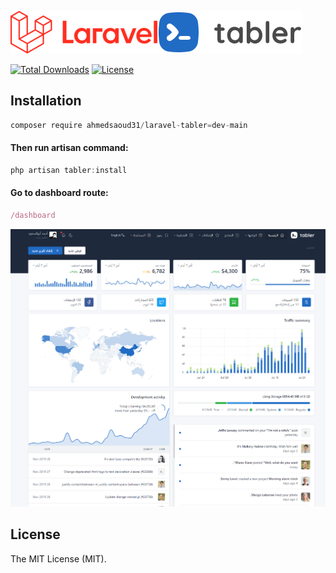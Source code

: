 ![laravel-tabler.png](https://github.com/ahmedsaoud31/laravel-tabler/blob/main/laravel-tabler.png?raw=true&v=2)

[![Total Downloads](https://img.shields.io/packagist/dt/ahmedsaoud31/laravel-tabler)](https://packagist.org/packages/ahmedsaoud31/laravel-tabler)
[![License](https://img.shields.io/packagist/l/ahmedsaoud31/laravel-tabler)](https://en.wikipedia.org/wiki/MIT_License)

## Installation

```jsx
composer require ahmedsaoud31/laravel-tabler=dev-main
```
#### Then run artisan command:

```jsx
php artisan tabler:install
```

#### Go to dashboard route:
```jsx
/dashboard
```
![arabic-001.jpg](https://github.com/ahmedsaoud31/laravel-tabler/blob/main/screenshots/arabic-001.png?raw=true&v=2)

## License

The MIT License (MIT).
